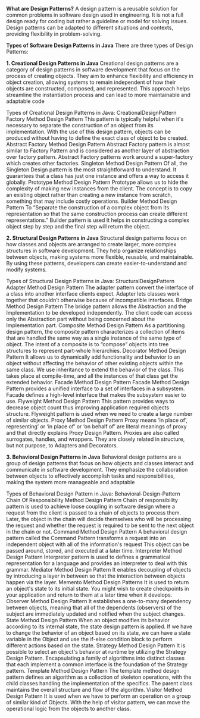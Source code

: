 **What are Design Patterns?**
A design pattern is a reusable solution for common problems in software design used in engineering. It is not a full design ready for coding but rather a guideline or model for solving issues. Design patterns can be adapted to different situations and contexts, providing flexibility in problem-solving.

**Types of Software Design Patterns in Java**
There are three types of Design Patterns:

**1. Creational Design Patterns in Java**
Creational design patterns are a category of design patterns in software development that focus on the process of creating objects. They aim to enhance flexibility and efficiency in object creation, allowing systems to remain independent of how their objects are constructed, composed, and represented. This approach helps streamline the instantiation process and can lead to more maintainable and adaptable code

Types of Creational Design Patterns in Java:
CreationalDesignPattern
Factory Method Design Pattern
This pattern is typically helpful when it's necessary to separate the construction of an object from its implementation.
With the use of this design pattern, objects can be produced without having to define the exact class of object to be created.
Abstract Factory Method Design Pattern
Abstract Factory pattern is almost similar to Factory Pattern and is considered as another layer of abstraction over factory pattern.
Abstract Factory patterns work around a super-factory which creates other factories.
Singleton Method Design Pattern
Of all, the Singleton Design pattern is the most straightforward to understand.
It guarantees that a class has just one instance and offers a way to access it globally.
Prototype Method Design Pattern
Prototype allows us to hide the complexity of making new instances from the client.
The concept is to copy an existing object rather than creating a new instance from scratch, something that may include costly operations.
Builder Method Design Pattern
To “Separate the construction of a complex object from its representation so that the same construction process can create different representations.” Builder pattern is used
It helps in constructing a complex object step by step and the final step will return the object.

**2. Structural Design Patterns in Java**
Structural design patterns focus on how classes and objects are arranged to create larger, more complex structures in software development. They help organize relationships between objects, making systems more flexible, reusable, and maintainable. By using these patterns, developers can create easier-to-understand and modify systems.

Types of Structural Design Patterns in Java:
StructuralDesignPattern
Adapter Method Design Pattern
The adapter pattern convert the interface of a class into another interface clients expect.
Adapter lets classes work together that couldn’t otherwise because of incompatible interfaces.
Bridge Method Design Pattern
The bridge pattern allows the Abstraction and the Implementation to be developed independently.
The client code can access only the Abstraction part without being concerned about the Implementation part.
Composite Method Design Pattern
As a partitioning design pattern, the composite pattern characterizes a collection of items that are handled the same way as a single instance of the same type of object.
The intent of a composite is to “compose” objects into tree structures to represent part-whole hierarchies.
Decorator Method Design Pattern
It allows us to dynamically add functionality and behavior to an object without affecting the behavior of other existing objects within the same class. 
We use inheritance to extend the behavior of the class. This takes place at compile-time, and all the instances of that class get the extended behavior.
Facade Method Design Pattern
Facade Method Design Pattern provides a unified interface to a set of interfaces in a subsystem.
Facade defines a high-level interface that makes the subsystem easier to use.
Flyweight Method Design Pattern
This pattern provides ways to decrease object count thus improving application required objects structure.
Flyweight pattern is used when we need to create a large number of similar objects.
Proxy Method Design Pattern
Proxy means ‘in place of’, representing’ or ‘in place of’ or ‘on behalf of’ are literal meanings of proxy and that directly explains Proxy Design Pattern.
Proxies are also called surrogates, handles, and wrappers. They are closely related in structure, but not purpose, to Adapters and Decorators.

**3. Behavioral Design Patterns in Java**
Behavioral design patterns are a group of design patterns that focus on how objects and classes interact and communicate in software development. They emphasize the collaboration between objects to effectively accomplish tasks and responsibilities, making the system more manageable and adaptable

Types of Behavioral Design Pattern in Java:
Behavioral-Design-Pattern
Chain Of Responsibility Method Design Pattern
Chain of responsibility pattern is used to achieve loose coupling in software design where a request from the client is passed to a chain of objects to process them. 
Later, the object in the chain will decide themselves who will be processing the request and whether the request is required to be sent to the next object in the chain or not.
Command Method Design Pattern
A behavioral design pattern called the Command Pattern transforms a request into an independent object with all of the information's request
This object can be passed around, stored, and executed at a later time.
Interpreter Method Design Pattern
Interpreter pattern is used to defines a grammatical representation for a language and provides an interpreter to deal with this grammar.
Mediator Method Design Pattern
It enables decoupling of objects by introducing a layer in between so that the interaction between objects happen via the layer.
Memento Method Design Patterns
It is used to return an object's state to its initial state.
You might wish to create checkpoints in your application and return to them at a later time when it develops.
Observer Method Design Pattern
It establishes a one-to-many dependency between objects, meaning that all of the dependents (observers) of the subject are immediately updated and notified when the subject changes.
State Method Design Pattern
When an object modifies its behavior according to its internal state, the state design pattern is applied.
If we have to change the behavior of an object based on its state, we can have a state variable in the Object and use the if-else condition block to perform different actions based on the state.
Strategy Method Design Pattern
It is possible to select an object's behavior at runtime by utilizing the Strategy Design Pattern.
Encapsulating a family of algorithms into distinct classes that each implement a common interface is the foundation of the Strategy pattern.
Template Method Design Pattern
The template method design pattern defines an algorithm as a collection of skeleton operations, with the child classes handling the implementation of the specifics.
The parent class maintains the overall structure and flow of the algorithm.
Visitor Method Design Pattern
It is used when we have to perform an operation on a group of similar kind of Objects. With the help of visitor pattern, we can move the operational logic from the objects to another class.
